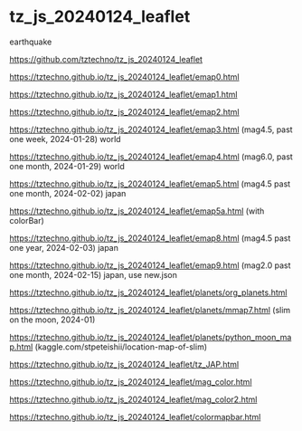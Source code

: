 # tz_js_20240124_leaflet

earthquake

https://github.com/tztechno/tz_js_20240124_leaflet

https://tztechno.github.io/tz_js_20240124_leaflet/emap0.html 

https://tztechno.github.io/tz_js_20240124_leaflet/emap1.html 

https://tztechno.github.io/tz_js_20240124_leaflet/emap2.html 

https://tztechno.github.io/tz_js_20240124_leaflet/emap3.html (mag4.5, past one week, 2024-01-28) world

https://tztechno.github.io/tz_js_20240124_leaflet/emap4.html (mag6.0, past one month, 2024-01-29) world

https://tztechno.github.io/tz_js_20240124_leaflet/emap5.html (mag4.5 past one month, 2024-02-02) japan

https://tztechno.github.io/tz_js_20240124_leaflet/emap5a.html (with colorBar)

https://tztechno.github.io/tz_js_20240124_leaflet/emap8.html (mag4.5 past one year, 2024-02-03) japan

https://tztechno.github.io/tz_js_20240124_leaflet/emap9.html (mag2.0 past one month, 2024-02-15) japan, use new.json

https://tztechno.github.io/tz_js_20240124_leaflet/planets/org_planets.html 

https://tztechno.github.io/tz_js_20240124_leaflet/planets/mmap7.html (slim on the moon, 2024-01)

https://tztechno.github.io/tz_js_20240124_leaflet/planets/python_moon_map.html (kaggle.com/stpeteishii/location-map-of-slim)

https://tztechno.github.io/tz_js_20240124_leaflet/tz_JAP.html 

https://tztechno.github.io/tz_js_20240124_leaflet/mag_color.html 

https://tztechno.github.io/tz_js_20240124_leaflet/mag_color2.html 

https://tztechno.github.io/tz_js_20240124_leaflet/colormapbar.html 


